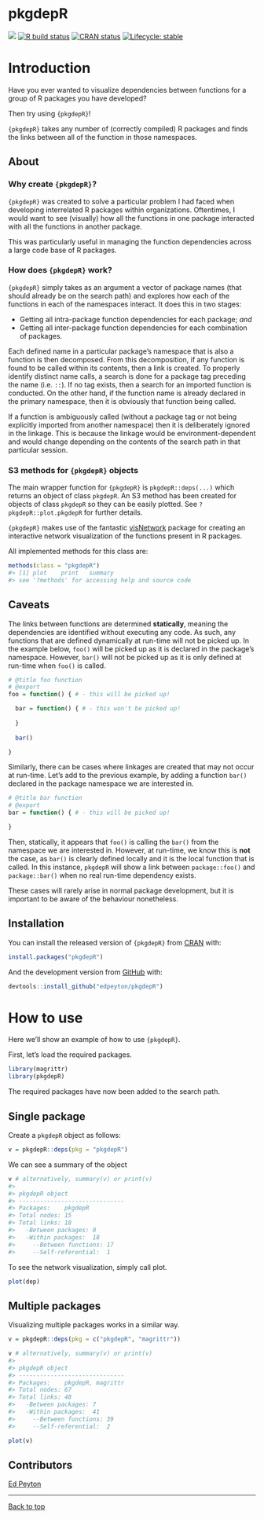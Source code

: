 
<!-- README.md is generated from README.Rmd. Please edit that file -->

# pkgdepR

[![](http://cranlogs.r-pkg.org/badges/grand-total/pkgdepR)](https://cran.r-project.org/package=pkgdepR)
[![R build
status](https://github.com/edpeyton/pkgdepR/workflows/R-CMD-check/badge.svg)](https://github.com/edpeyton/pkgdepR/actions/)
[![CRAN
status](https://www.r-pkg.org/badges/version/pkgdepR)](https://CRAN.R-project.org/package=pkgdepR)
[![Lifecycle:
stable](https://img.shields.io/badge/lifecycle-stable-brightgreen.svg)](https://lifecycle.r-lib.org/articles/stages.html)

# Introduction

Have you ever wanted to visualize dependencies between functions for a
group of R packages you have developed?

Then try using `{pkgdepR}`!

`{pkgdepR}` takes any number of (correctly compiled) R packages and
finds the links between all of the function in those namespaces.

## About

### Why create `{pkgdepR}`?

`{pkgdepR}` was created to solve a particular problem I had faced when
developing interrelated R packages within organizations. Oftentimes, I
would want to see (visually) how all the functions in one package
interacted with all the functions in another package.

This was particularly useful in managing the function dependencies
across a large code base of R packages.

### How does `{pkgdepR}` work?

`{pkgdepR}` simply takes as an argument a vector of package names (that
should already be on the search path) and explores how each of the
functions in each of the namespaces interact. It does this in two
stages:

-   Getting all intra-package function dependencies for each package;
    *and*  
-   Getting all inter-package function dependencies for each combination
    of packages.

Each defined name in a particular package’s namespace that is also a
function is then decomposed. From this decomposition, if any function is
found to be called within its contents, then a link is created. To
properly identify distinct name calls, a search is done for a package
tag preceding the name (i.e. `::`). If no tag exists, then a search for
an imported function is conducted. On the other hand, if the function
name is already declared in the primary namespace, then it is obviously
that function being called.

If a function is ambiguously called (without a package tag or not being
explicitly imported from another namespace) then it is deliberately
ignored in the linkage. This is because the linkage would be
environment-dependent and would change depending on the contents of the
search path in that particular session.

### S3 methods for `{pkgdepR}` objects

The main wrapper function for `{pkgdepR}` is `pkgdepR::deps(...)` which
returns an object of class `pkgdepR`. An S3 method has been created for
objects of class `pkgdepR` so they can be easily plotted. See
`?pkgdepR::plot.pkgdepR` for further details.

`{pkgdepR}` makes use of the fantastic
[visNetwork](https://github.com/datastorm-open/visNetwork) package for
creating an interactive network visualization of the functions present
in R packages.

All implemented methods for this class are:

``` r
methods(class = "pkgdepR")
#> [1] plot    print   summary
#> see '?methods' for accessing help and source code
```

## Caveats

The links between functions are determined **statically**, meaning the
dependencies are identified without executing any code. As such, any
functions that are defined dynamically at run-time will not be picked
up. In the example below, `foo()` will be picked up as it is declared in
the package’s namespace. However, `bar()` will not be picked up as it is
only defined at run-time when `foo()` is called.

``` r
# @title foo function
# @export
foo = function() { # - this will be picked up!

  bar = function() { # - this won't be picked up!
  
  }
  
  bar()

}
```

Similarly, there can be cases where linkages are created that may not
occur at run-time. Let’s add to the previous example, by adding a
function `bar()` declared in the package namespace we are interested in.

``` r
# @title bar function
# @export
bar = function() { # - this will be picked up!

}
```

Then, statically, it appears that `foo()` is calling the `bar()` from
the namespace we are interested in. However, at run-time, we know this
is **not** the case, as `bar()` is clearly defined locally and it is the
local function that is called. In this instance, `pkgdepR` will show a
link between `package::foo()` and `package::bar()` when no real run-time
dependency exists.

These cases will rarely arise in normal package development, but it is
important to be aware of the behaviour nonetheless.

## Installation

You can install the released version of `{pkgdepR}` from
[CRAN](https://CRAN.R-project.org) with:

``` r
install.packages("pkgdepR")
```

And the development version from
[GitHub](https://github.com/edpeyton/pkgdepR) with:

``` r
devtools::install_github("edpeyton/pkgdepR")
```

# How to use

Here we’ll show an example of how to use `{pkgdepR}`.

First, let’s load the required packages.

``` r
library(magrittr)
library(pkgdepR)
```

The required packages have now been added to the search path.

## Single package

Create a `pkgdepR` object as follows:

``` r
v = pkgdepR::deps(pkg = "pkgdepR")
```

We can see a summary of the object

``` r
v # alternatively, summary(v) or print(v)
#> 
#> pkgdepR object
#> ------------------------------
#> Packages:    pkgdepR
#> Total nodes: 15
#> Total links: 18
#>   -Between packages: 0
#>   -Within packages:  18
#>     --Between functions: 17
#>     --Self-referential:  1
```

To see the network visualization, simply call plot.

``` r
plot(dep)
```

## Multiple packages

Visualizing multiple packages works in a similar way.

``` r
v = pkgdepR::deps(pkg = c("pkgdepR", "magrittr"))
```

``` r
v # alternatively, summary(v) or print(v)
#> 
#> pkgdepR object
#> ------------------------------
#> Packages:    pkgdepR, magrittr
#> Total nodes: 67
#> Total links: 48
#>   -Between packages: 7
#>   -Within packages:  41
#>     --Between functions: 39
#>     --Self-referential:  2
```

``` r
plot(v)
```

## Contributors

[Ed Peyton](https://github.com/edpeyton)

------------------------------------------------------------------------

<a href="#top">Back to top</a>
